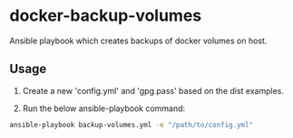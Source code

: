 # docker-backup-volumes

Ansible playbook which creates backups of docker volumes on host.

## Usage

1. Create a new 'config.yml' and 'gpg.pass' based on the dist examples.

2. Run the below ansible-playbook command:

```bash
ansible-playbook backup-volumes.yml -e "/path/to/config.yml"
```